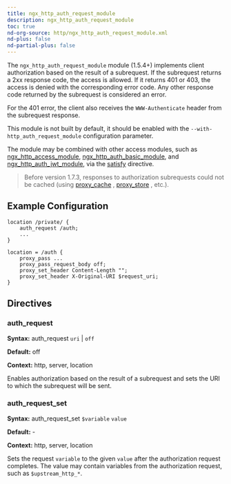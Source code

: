 ```yaml
---
title: ngx_http_auth_request_module
description: ngx_http_auth_request_module
toc: true
nd-org-source: http/ngx_http_auth_request_module.xml
nd-plus: false
nd-partial-plus: false
---
```



<!--
      ********************************************************************************
      🛑 WARNING: AUTOGENERATED FILE - DO NOT EDIT 🛑 This Markdown file was
      automatically generated from the source XML documentation. Any manual
      changes made directly to this file will be overwritten. To request or
      suggest changes, please edit the source XML files instead.
      https://github.com/nginx/nginx.org/tree/main/xml/en
      ********************************************************************************
      -->


The `ngx_http_auth_request_module` module (1.5.4+) implements
client authorization based on the result of a subrequest.
If the subrequest returns a 2xx response code, the access is allowed.
If it returns 401 or 403,
the access is denied with the corresponding error code.
Any other response code returned by the subrequest is considered an error.

For the 401 error, the client also receives the
`WWW-Authenticate` header from the subrequest response.

This module is not built by default, it should be enabled with the
`--with-http_auth_request_module`
configuration parameter.

The module may be combined with
other access modules, such as
[ngx_http_access_module](/nginx/module-reference/http/ngx_http_access_module),
[ngx_http_auth_basic_module](/nginx/module-reference/http/ngx_http_auth_basic_module),
and
[ngx_http_auth_jwt_module](/nginx/module-reference/http/ngx_http_auth_jwt_module),
via the [satisfy](/nginx/module-reference/http/ngx_http_core_module#satisfy) directive.

> Before version 1.7.3, responses to authorization subrequests could not be cached (using [proxy_cache](/nginx/module-reference/http/ngx_http_proxy_module#proxy_cache) , [proxy_store](/nginx/module-reference/http/ngx_http_proxy_module#proxy_store) , etc.).

## Example Configuration


```nginx
location /private/ {
    auth_request /auth;
    ...
}

location = /auth {
    proxy_pass ...
    proxy_pass_request_body off;
    proxy_set_header Content-Length "";
    proxy_set_header X-Original-URI $request_uri;
}

```

## Directives

### auth_request

**Syntax:** auth_request `uri` | `off`

**Default:** off

**Context:** http, server, location


Enables authorization based on the result of a subrequest and sets
the URI to which the subrequest will be sent.
### auth_request_set

**Syntax:** auth_request_set `$variable` `value`

**Default:** -

**Context:** http, server, location


Sets the request `variable` to the given
`value` after the authorization request completes.
The value may contain variables from the authorization request,
such as `$upstream_http_*`.
